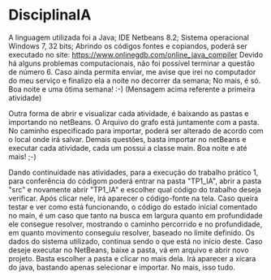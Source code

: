 # DisciplinaIA
A linguagem utilizada foi a Java;
IDE Netbeans 8.2;
Sistema operacional Windows 7, 32 bits;
Abrindo os códigos fontes e copiandos, poderá ser executado no site: https://www.onlinegdb.com/online_java_compiler
Devido há alguns problemas computacionais, não foi possível terminar a questão de número 6. Caso ainda permita enviar, me avise que irei no computador do meu serviço e finalizo ela a noite no decorrer da semana;
No mais, é só. Boa noite e uma ótima semana! :-) (Mensagem acima referente a primeira atividade)

Outra forma de abrir e visualizar cada atividade, é baixando as pastas e importando no netBeans. 
O Arquivo do grafo está juntamente com a pasta. No caminho especificado para importar, poderá ser alterado de acordo com o local onde irá salvar. 
Demais questões, basta importar no netBeans e executar cada atividade, cada um possui a classe main.
Boa noite e até mais! ;-) 

Dando continuidade nas atividades, para a execução do trabalho prático 1, para conferência do códigom poderá entrar na pasta "TP1_IA", abrir a pasta "src" e novamente abrir "TP1_IA" e escolher qual código do trabalho deseja verificar. Após clicar nele, irá aparecer o código-fonte na tela. Caso queira testar e ver como está funcionando, o código do estado inicial comentado no main, é um caso que tanto na busca em largura quanto em profundidade ele consegue resolver, mostrando o caminho percorrido e no profundidade, em quanto movimento conseguiu resolver, baseado no limite definido.
Os dados do sistema utilizado, continua sendo o que está no início deste. Caso deseje executar no NetBeans, baixe a pasta, vá em arquivo e abrir novo projeto. Basta escolher a pasta e clicar no mais dela. Irá aparecer a xícara do java, bastando apenas selecionar e importar.
No mais, isso tudo. 
